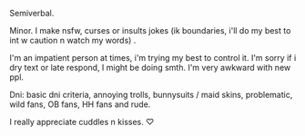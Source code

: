Semiverbal.

Minor. I make nsfw, curses or insults jokes (ik boundaries, i'll do my best to int w caution n watch my words) .

I'm an impatient person at times, i'm trying my best to control it. I'm sorry if i dry text or late respond, I might be doing smth. I'm very awkward with new ppl.

Dni: basic dni criteria, annoying trolls, bunnysuits / maid skins, problematic, wild fans, OB fans, HH fans and rude.

I really appreciate cuddles n kisses. ♡
